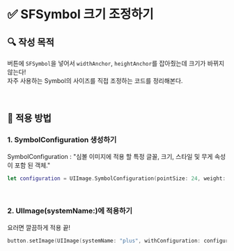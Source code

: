 # ✅ SFSymbol 크기 조정하기

## **🔍** 작성 목적

버튼에 `SFSymbol`을 넣어서 `widthAnchor`, `heightAnchor`를 잡아줬는데 크기가 바뀌지 않는다!   
자주 사용하는 Symbol의 사이즈를 직접 조정하는 코드를 정리해본다.

<br>

## 📌 적용 방법

### 1. SymbolConfiguration 생성하기

SymbolConfiguration : "심볼 이미지에 적용 할 특정 글꼴, 크기, 스타일 및 무게 속성이 포함 된 객체."

~~~swift
let configuration = UIImage.SymbolConfiguration(pointSize: 24, weight: .regular)
~~~

<br>

### 2. UIImage(systemName:)에 적용하기

요러면 깔끔하게 적용 끝!

~~~swift
button.setImage(UIImage(systemName: "plus", withConfiguration: configuration), for: .normal)
~~~